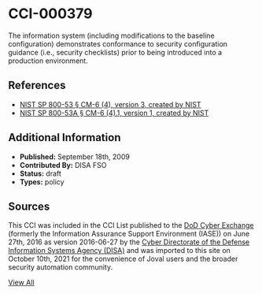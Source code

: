 # CCI-000379

The information system (including modifications to the baseline configuration) demonstrates conformance to security configuration guidance (i.e., security checklists) prior to being introduced into a production environment.

## References ##

* [NIST SP 800-53 § CM-6 (4), version 3, created by NIST](http://csrc.nist.gov/publications/PubsSPs.html)
* [NIST SP 800-53A § CM-6 (4).1, version 1, created by NIST](http://csrc.nist.gov/publications/PubsSPs.html)


## Additional Information ##

* **Published:** September 18th, 2009
* **Contributed By:** DISA FSO
* **Status:** draft
* **Types:** policy

## Sources ##

This CCI was included in the CCI List published to the [DoD Cyber Exchange](https://public.cyber.mil/stigs/cci/)
(formerly the Information Assurance Support Environment (IASE)) on June 27th, 2016 as version
2016-06-27 by the [Cyber Directorate of the Defense Information Systems Agency (DISA)](https://public.cyber.mil/about-cyber/)
and was imported to this site on October 10th, 2021 for the convenience of Joval users and the broader
security automation community.

[View All](../README.md)
